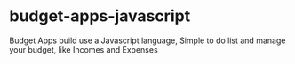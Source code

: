 # budget-apps-javascript
Budget Apps build use a Javascript language, Simple to do list and manage your budget, like Incomes and Expenses
